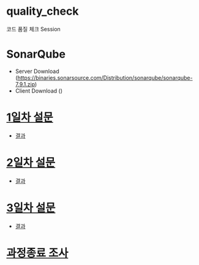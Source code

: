 # quality_check
코드 품질 체크 Session


# SonarQube
  - Server Download (https://binaries.sonarsource.com/Distribution/sonarqube/sonarqube-7.9.1.zip)
  - Client Download ()


# [1일차 설문](https://forms.gle/keskyey8C8DBXdA96)
- [결과]()

# [2일차 설문]()
- [결과]()

# [3일차 설문]()
- [결과]()

# [과정종료 조사]()
